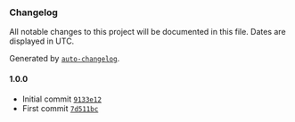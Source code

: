 ### Changelog

All notable changes to this project will be documented in this file. Dates are displayed in UTC.

Generated by [`auto-changelog`](https://github.com/CookPete/auto-changelog).

#### 1.0.0

- Initial commit [`9133e12`](https://github.com/ChrisCodesThings/is-number/commit/9133e1255d237e633f299674a1510a2e81abc936)
- First commit [`7d511bc`](https://github.com/ChrisCodesThings/is-number/commit/7d511bc892b73d487b8360fafd2c5293dc4a9f55)
